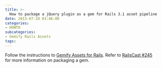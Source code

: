 ```yaml
---
title: >-
  How to package a jQuery plugin as a gem for Rails 3.1 asset pipeline
date: 2013-07-28 03:46:00
categories:
- HOWTO
subcategories:
- Gemify Rails Assets
tags:
---
```


Follow the instructions to [Gemify Assets for Rails](http://www.prioritized.net/blog/gemify-assets-for-rails/). Refer to [RailsCast #245](http://railscasts.com/episodes/245-new-gem-with-bundler) for more information on packaging a gem.
